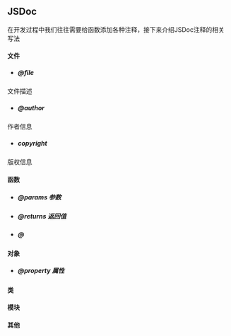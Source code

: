 ## JSDoc
在开发过程中我们往往需要给函数添加各种注释，接下来介绍JSDoc注释的相关写法

#### 文件

- ##### @file
文件描述
- ##### @author
作者信息
- ##### copyright
版权信息

#### 函数
- ##### @params 参数
- ##### @returns 返回值
- ##### @

#### 对象
- ##### @property 属性


#### 类

#### 模块

#### 其他